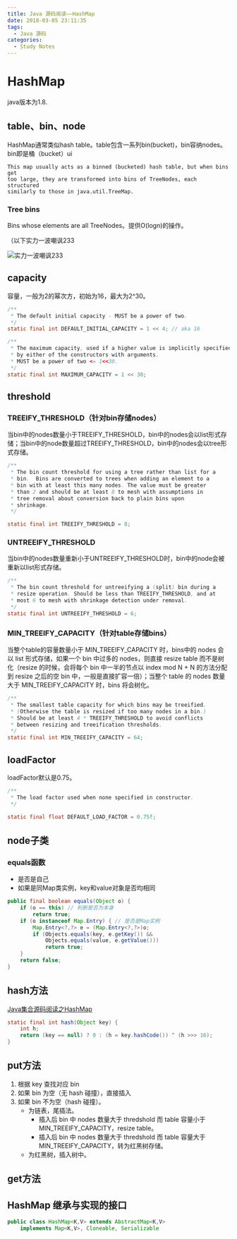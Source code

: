 ```yaml
---
title: Java 源码阅读——HashMap
date: 2018-03-05 23:11:35
tags:
  - Java 源码
categories:
  - Study Notes
---
```


# HashMap

java版本为1.8.

## table、bin、node

HashMap通常类似hash table。table包含一系列bin(bucket)，bin容纳nodes。bin即是桶（bucket）ui

```
This map usually acts as a binned (bucketed) hash table, but when bins get 
too large, they are transformed into bins of TreeNodes, each structured 
similarly to those in java.util.TreeMap.
```

### Tree bins

Bins whose elements are all TreeNodes。提供O(logn)的操作。

（以下实力一波嘲讽233

![实力一波嘲讽233](https://i.loli.net/2018/03/25/5ab749f522760.jpg)

<!-- more -->

## capacity

容量，一般为2的幂次方，初始为16，最大为2^30。

```Java
/**
 * The default initial capacity - MUST be a power of two.
 */
static final int DEFAULT_INITIAL_CAPACITY = 1 << 4; // aka 16

/**
 * The maximum capacity, used if a higher value is implicitly specified
 * by either of the constructors with arguments.
 * MUST be a power of two <= 1<<30.
 */
static final int MAXIMUM_CAPACITY = 1 << 30;
```

## threshold

### TREEIFY_THRESHOLD（针对bin存储nodes）

当bin中的nodes数量小于TREEIFY_THRESHOLD，bin中的nodes会以list形式存储；当bin中的node数量超过TREEIFY_THRESHOLD，bin中的nodes会以tree形式存储。

```Java
/**
 * The bin count threshold for using a tree rather than list for a
 * bin.  Bins are converted to trees when adding an element to a
 * bin with at least this many nodes. The value must be greater
 * than 2 and should be at least 8 to mesh with assumptions in
 * tree removal about conversion back to plain bins upon
 * shrinkage.
 */

static final int TREEIFY_THRESHOLD = 8;
```

### UNTREEIFY_THRESHOLD

当bin中的nodes数量重新小于UNTREEIFY_THRESHOLD时，bin中的node会被重新以list形式存储。

```Java
/**
 * The bin count threshold for untreeifying a (split) bin during a
 * resize operation. Should be less than TREEIFY_THRESHOLD, and at
 * most 6 to mesh with shrinkage detection under removal.
 */
static final int UNTREEIFY_THRESHOLD = 6;
```

### MIN_TREEIFY_CAPACITY（针对table存储bins）

当整个table的容量数量小于 MIN_TREEIFY_CAPACITY 时，bins中的 nodes 会以 list 形式存储，如果一个 bin 中过多的 nodes，则直接 resize table 而不是树化（resize 的时候，会将每个 bin 中一半的节点以 index mod N + N 的方法分配到 resize 之后的空 bin 中，一般是直接扩容一倍）；当整个 table 的 nodes 数量大于 MIN_TREEIFY_CAPACITY 时，bins 将会树化。

```Java
/**
 * The smallest table capacity for which bins may be treeified.
 * (Otherwise the table is resized if too many nodes in a bin.)
 * Should be at least 4 * TREEIFY_THRESHOLD to avoid conflicts
 * between resizing and treeification thresholds.
 */
static final int MIN_TREEIFY_CAPACITY = 64;
```

## loadFactor

loadFactor默认是0.75。

```Java
/**
 * The load factor used when none specified in constructor.
 */

static final float DEFAULT_LOAD_FACTOR = 0.75f;
```

## node子类

### equals函数

+ 是否是自己
+ 如果是同Map类实例，key和value对象是否均相同

```Java
public final boolean equals(Object o) {
    if (o == this) // 判断是否为本身
        return true;
    if (o instanceof Map.Entry) { // 是否是Map实例
        Map.Entry<?,?> e = (Map.Entry<?,?>)o;
        if (Objects.equals(key, e.getKey()) &&
            Objects.equals(value, e.getValue()))
            return true;
    }
    return false;
}
```

## hash方法

[Java集合源码阅读之HashMap](https://www.cnblogs.com/tiger-fu/p/7884794.html)

```Java
static final int hash(Object key) {
    int h;
    return (key == null) ? 0 : (h = key.hashCode()) ^ (h >>> 16);
}
```

## put方法

1. 根据 key 查找对应 bin
2. 如果 bin 为空（无 hash 碰撞），直接插入
3. 如果 bin 不为空（hash 碰撞）。
    - 为链表，尾插法。
        - 插入后 bin 中 nodes 数量大于 thredshold 而 table 容量小于 MIN_TREEIFY_CAPACITY，resize table。
        - 插入后 bin 中 nodes 数量大于 thredshold 而 table 容量大于 MIN_TREEIFY_CAPACITY，转为红黑树存储。
    - 为红黑树，插入树中。

## get方法

## HashMap 继承与实现的接口

```java
public class HashMap<K,V> extends AbstractMap<K,V>
    implements Map<K,V>, Cloneable, Serializable
```

